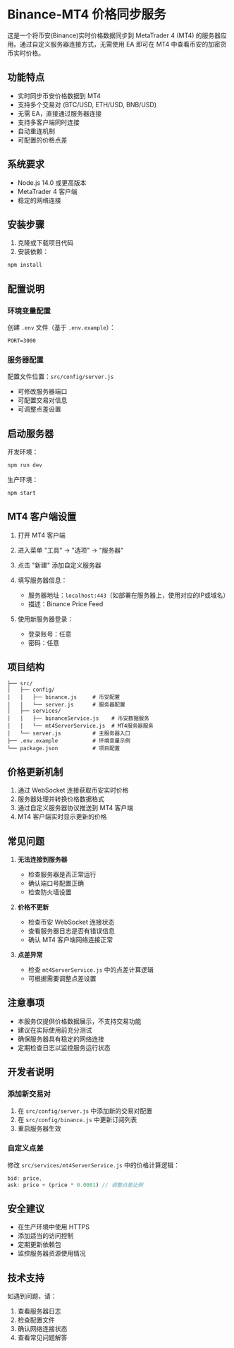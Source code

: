 # Binance-MT4 价格同步服务

这是一个将币安(Binance)实时价格数据同步到 MetaTrader 4 (MT4) 的服务器应用。通过自定义服务器连接方式，无需使用 EA 即可在 MT4 中查看币安的加密货币实时价格。

## 功能特点

- 实时同步币安价格数据到 MT4
- 支持多个交易对 (BTC/USD, ETH/USD, BNB/USD)
- 无需 EA，直接通过服务器连接
- 支持多客户端同时连接
- 自动重连机制
- 可配置的价格点差

## 系统要求

- Node.js 14.0 或更高版本
- MetaTrader 4 客户端
- 稳定的网络连接

## 安装步骤

1. 克隆或下载项目代码
2. 安装依赖：
```bash
npm install
```

## 配置说明

### 环境变量配置
创建 `.env` 文件（基于 `.env.example`）：
```
PORT=3000
```

### 服务器配置
配置文件位置：`src/config/server.js`
- 可修改服务器端口
- 可配置交易对信息
- 可调整点差设置

## 启动服务器

开发环境：
```bash
npm run dev
```

生产环境：
```bash
npm start
```

## MT4 客户端设置

1. 打开 MT4 客户端
2. 进入菜单 "工具" -> "选项" -> "服务器"
3. 点击 "新建" 添加自定义服务器
4. 填写服务器信息：
   - 服务器地址：`localhost:443`（如部署在服务器上，使用对应的IP或域名）
   - 描述：Binance Price Feed

5. 使用新服务器登录：
   - 登录账号：任意
   - 密码：任意

## 项目结构

```
├── src/
│   ├── config/
│   │   ├── binance.js     # 币安配置
│   │   └── server.js      # 服务器配置
│   ├── services/
│   │   ├── binanceService.js    # 币安数据服务
│   │   └── mt4ServerService.js  # MT4服务器服务
│   └── server.js          # 主服务器入口
├── .env.example           # 环境变量示例
└── package.json           # 项目配置
```

## 价格更新机制

1. 通过 WebSocket 连接获取币安实时价格
2. 服务器处理并转换价格数据格式
3. 通过自定义服务器协议推送到 MT4 客户端
4. MT4 客户端实时显示更新的价格

## 常见问题

1. **无法连接到服务器**
   - 检查服务器是否正常运行
   - 确认端口号配置正确
   - 检查防火墙设置

2. **价格不更新**
   - 检查币安 WebSocket 连接状态
   - 查看服务器日志是否有错误信息
   - 确认 MT4 客户端网络连接正常

3. **点差异常**
   - 检查 `mt4ServerService.js` 中的点差计算逻辑
   - 可根据需要调整点差设置

## 注意事项

- 本服务仅提供价格数据展示，不支持交易功能
- 建议在实际使用前充分测试
- 确保服务器具有稳定的网络连接
- 定期检查日志以监控服务运行状态

## 开发者说明

### 添加新交易对

1. 在 `src/config/server.js` 中添加新的交易对配置
2. 在 `src/config/binance.js` 中更新订阅列表
3. 重启服务器生效

### 自定义点差

修改 `src/services/mt4ServerService.js` 中的价格计算逻辑：
```javascript
bid: price,
ask: price + (price * 0.0001) // 调整点差比例
```

## 安全建议

- 在生产环境中使用 HTTPS
- 添加适当的访问控制
- 定期更新依赖包
- 监控服务器资源使用情况

## 技术支持

如遇到问题，请：
1. 查看服务器日志
2. 检查配置文件
3. 确认网络连接状态
4. 查看常见问题解答